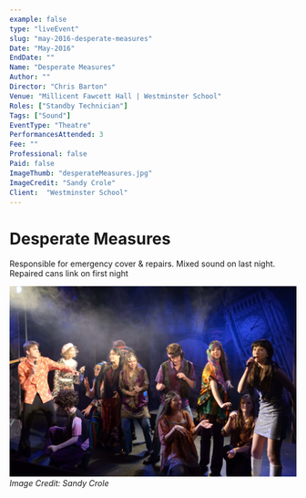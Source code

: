 ```yaml
---
example: false
type: "liveEvent"
slug: "may-2016-desperate-measures"
Date: "May-2016"
EndDate: ""
Name: "Desperate Measures"
Author: ""
Director: "Chris Barton"
Venue: "Millicent Fawcett Hall | Westminster School"
Roles: ["Standby Technician"]
Tags: ["Sound"]
EventType: "Theatre"
PerformancesAttended: 3
Fee: ""
Professional: false
Paid: false
ImageThumb: "desperateMeasures.jpg"
ImageCredit: "Sandy Crole"
Client:  "Westminster School"
---
```


# Desperate Measures

Responsible for emergency cover & repairs. Mixed sound on last night. Repaired cans link on first night

![Image by Sandy Crole](./images/desperateMeasures.jpg)
*Image Credit: Sandy Crole*

